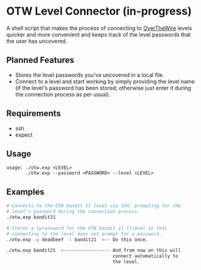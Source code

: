 # OTW Level Connector (in-progress)

A shell script that makes the process of connecting to [OverTheWire](https://overthewire.org/wargames/ "OTW")
levels quicker and more convenient and keeps track of the level passwords
that the user has uncovered.

## Planned Features

- Stores the level passwords you've uncovered in a local file.
- Connect to a level and start working by simply providing the level
  name (if the level's password has been stored; otherwise just enter it
  during the connection process as per usual).

## Requirements

- ssh
- expect

## Usage

```
usage: ./otw.exp <LEVEL>
       ./otw.exp --password <PASSWORD> --level <LEVEL>
```

## Examples

```bash
# Connects to the OTW bandit 21 level via SSH, prompting for the
# level's password during the connection process.
./otw.exp bandit21

# Stores a (p)assword for the OTW bandit 21 (l)evel so that
# connecting to the level does not prompt for a password.
./otw.exp -p deadbeef -l bandit21  <-- Do this once.

./otw.exp bandit21  <----------------- And from now on this will
                                       connect automatically to
                                       the level.
```
